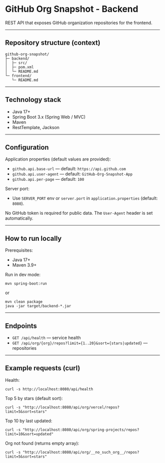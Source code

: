 # GitHub Org Snapshot - Backend

REST API that exposes GitHub organization repositories for the frontend.

---

## Repository structure (context)
```
github-org-snapshot/
├─ backend/
│  ├─ src/
│  ├─ pom.xml
│  └─ README.md
└─ frontend/
   └─ README.md
```

---

## Technology stack
- Java 17+
- Spring Boot 3.x (Spring Web / MVC)
- Maven
- RestTemplate, Jackson

---

## Configuration
Application properties (default values are provided):
- `github.api.base-url` — default: `https://api.github.com`
- `github.api.user-agent` — default: `GitHub-Org-Snapshot-App`
- `github.api.per-page` — default: `100`

Server port:
- Use `SERVER_PORT` env or `server.port` in `application.properties` (default: `8080`).

No GitHub token is required for public data. The `User-Agent` header is set automatically.

---

## How to run locally

Prerequisites:
- Java 17+
- Maven 3.9+

Run in dev mode:
```
mvn spring-boot:run
```
or
```
mvn clean package
java -jar target/backend-*.jar
```

---

## Endpoints
- `GET /api/health` — service health
- `GET /api/org/{org}/repos?limit={1..20}&sort={stars|updated}` — repositories

---

## Example requests (curl)

Health:

```
curl -s http://localhost:8080/api/health
```

Top 5 by stars (default sort):

```
curl -s "http://localhost:8080/api/org/vercel/repos?limit=5&sort=stars"
```

Top 10 by last updated:

```
curl -s "http://localhost:8080/api/org/spring-projects/repos?limit=10&sort=updated"
```

Org not found (returns empty array):

```
curl -s "http://localhost:8080/api/org/__no_such_org__/repos?limit=5&sort=stars"
```

